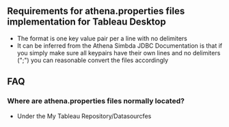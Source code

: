 ## Requirements for athena.properties files implementation for Tableau Desktop
- The format is one key value pair per a line with no delimiters
- It can be inferred from the Athena Simbda JDBC Documentation is that if you simply make sure all keypairs have their own lines and no delimiters (";") you can reasonable convert the files accordingly

## FAQ
### Where are athena.properties files normally located?
- Under the My Tableau Repository/Datasourcfes
